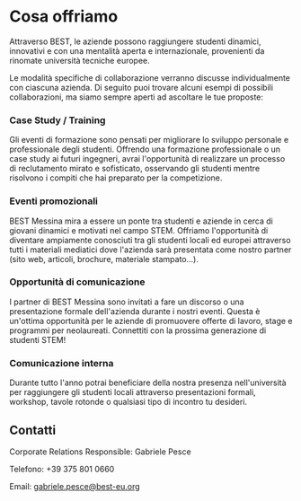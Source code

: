 # Cosa offriamo

Attraverso BEST, le aziende possono raggiungere studenti dinamici, innovativi e con una mentalità aperta e internazionale, provenienti da rinomate università tecniche europee.

Le modalità specifiche di collaborazione verranno discusse individualmente con ciascuna azienda.
Di seguito puoi trovare alcuni esempi di possibili collaborazioni, ma siamo sempre aperti ad ascoltare le tue proposte:

### Case Study / Training

Gli eventi di formazione sono pensati per migliorare lo sviluppo personale e professionale degli studenti.
Offrendo una formazione professionale o un case study ai futuri ingegneri, avrai l'opportunità di realizzare un processo di reclutamento mirato e sofisticato, osservando gli studenti mentre risolvono i compiti che hai preparato per la competizione.

### Eventi promozionali

BEST Messina mira a essere un ponte tra studenti e aziende in cerca di giovani dinamici e motivati nel campo STEM.
Offriamo l'opportunità di diventare ampiamente conosciuti tra gli studenti locali ed europei attraverso tutti i materiali mediatici dove l'azienda sarà presentata come nostro partner (sito web, articoli, brochure, materiale stampato...).

### Opportunità di comunicazione

I partner di BEST Messina sono invitati a fare un discorso o una presentazione formale dell'azienda durante i nostri eventi.
Questa è un'ottima opportunità per le aziende di promuovere offerte di lavoro, stage e programmi per neolaureati.
Connettiti con la prossima generazione di studenti STEM!

### Comunicazione interna

Durante tutto l'anno potrai beneficiare della nostra presenza nell'università per raggiungere gli studenti locali attraverso presentazioni formali, workshop, tavole rotonde o qualsiasi tipo di incontro tu desideri.

## Contatti

Corporate Relations Responsible: Gabriele Pesce

Telefono: +39 375 801 0660

Email: gabriele.pesce@best-eu.org
